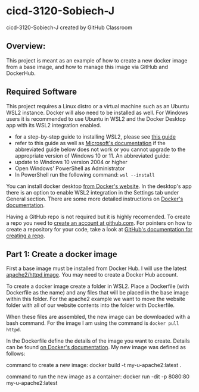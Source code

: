 # cicd-3120-Sobiech-J
cicd-3120-Sobiech-J created by GitHub Classroom

## **Overview:**
This project is meant as an example of how to create a new docker image from a base image, and how to manage this image via GitHub and DockerHub.

## **Required Software**

This project requires a Linux distro or a virtual machine such as an Ubuntu WSL2 instance. Docker will also need to be installed as well. For Windows users it is recommended to use Ubuntu in WSL2 and the Docker Desktop app with its WSL2 integration enabled.
  * for a step-by-step guide to installing WSL2, please see [this guide](https://www.windowscentral.com/how-install-wsl2-windows-10)
  * refer to this guide as well as [Microsoft's documentation](https://docs.microsoft.com/en-us/windows/wsl/install) if the abbreviated guide below does not work or you cannot upgrade to the appropriate version of Windows 10 or 11.
An abbreviated guide:
  *  update to Windows 10 version 2004 or higher
  *  Open Windows' PowerShell as Administrator
  *  In PowerShell run the following command: `wsl --install`

You can install docker desktop [from Docker's website](https://docs.docker.com/desktop/windows/install/). In the desktop's app there is an option to enable WSL2 integration in the Settings tab under General section. There are some more detailed instructions on [Docker's documentation](https://docs.docker.com/desktop/windows/wsl/).

Having a GitHub repo is not required but it is highly recomended. To create a repo you need to [create an account at github.com](github.com). For pointers on how to create a repository for your code, take a look at [GitHub's documentation for creating a repo](https://docs.github.com/en/get-started/quickstart/create-a-repo).

## **Part 1: Create a docker image**

First a base image must be installed from Docker Hub. I will use the latest [apache2/httpd image](https://hub.docker.com/_/httpd). You may need to create a Docker Hub account.

To create a docker image create a folder in WSL2. Place a Dockerfile (with Dockerfile as the name) and any files that will be placed in the base image within this folder. For the apache2 example we want to move the website folder with all of our website contents into the folder with Dockerfile.

When these files are assembled, the new image can be downloaded with a bash command. For the image I am using the command is `docker pull httpd`.

In the Dockerfile define the details of the image you want to create. Details can be found [on Docker's documentation](https://docs.docker.com/engine/reference/builder/). My new image was defined as follows:

command to create a new image: docker build -t my-u-apache2:latest .

command to run the new image as a container: docker run -dit -p 8080:80 my-u-apache2:latest

